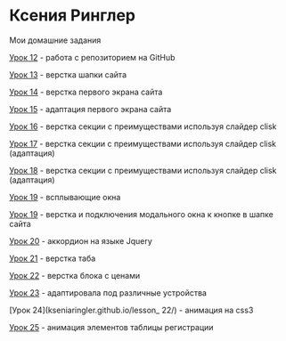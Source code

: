 

# Ксения Ринглер
Мои домашние задания

[Урок 12](http://kseniaringler.github.io/lesson_12 "Мой первый опубликованный сайт") - работа с репозиторием на GitHub 

[Урок 13](https://kseniaringler.github.io/lesson_13/ "Шапка сайта") - верстка шапки сайта

[Урок 14](https://kseniaringler.github.io/lesson_14/ "Экран сайта") - верстка первого экрана сайта

[Урок 15](https://kseniaringler.github.io/lesson_15/ "Экран сайта") - адаптация первого экрана сайта

[Урок 16](https://kseniaringler.github.io/lesson_16/ "Экран сайта") - верстка секции с преимуществами используя слайдер clisk

[Урок 17](https://kseniaringler.github.io/lesson_17/ "Экран сайта") - верстка секции с преимуществами используя слайдер clisk (адаптация)

[Урок 18](https://kseniaringler.github.io/lesson_18/ "Экран сайта") - верстка секции с преимуществами используя слайдер clisk (адаптация)

[Урок 19](https://kseniaringler.github.io/popup_windows/src/ "Экран сайта") - всплывающие окна

[Урок 19](https://kseniaringler.github.io/lesson_19/ "Вслыващие окно") - верстка и подключения модального окна к кнопке в шапке сайта

[Урок 20](https://kseniaringler.github.io/accordion/src/) - аккордион на языке Jquery

[Урок 21](https://kseniaringler.github.io/tabs/src/) - верстка таба

[Урок 22](https://kseniaringler.github.io/lesson_20/) - верстка блока с ценами

[Урок 23](https://kseniaringler.github.io/lesson_21/) - адаптировала под различные устройства

[Урок 24](kseniaringler.github.io/lesson_ 22/) - анимация на css3

[Урок 25](https://kseniaringler.github.io/lesson_23/) - анимация элементов таблицы регистрации
